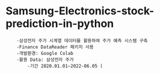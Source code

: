 # Samsung-Electronics-stock-prediction-in-python

  		-삼성전자 주가 시계열 데이터를 활용하여 주가 예측 시스템 구축
  		-Finance DataReader 패키지 사용
  		-개발환경: Google Colab
  		-활용 Data: 삼성전자 주가
            -기간 2020.01.01~2022-06.05 (
     
